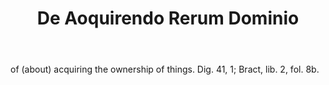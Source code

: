 ---
title: De Aoquirendo Rerum Dominio
letter: D
permalink: "/definitions/bld-de-aoquirendo-rerum-dominio.html"
body: of (about) acquiring the ownership of things. Dig. 41, 1; Bract, lib. 2, fol.
  8b.
published_at: '2018-07-07'
source: Black's Law Dictionary 2nd Ed (1910)
layout: post
---